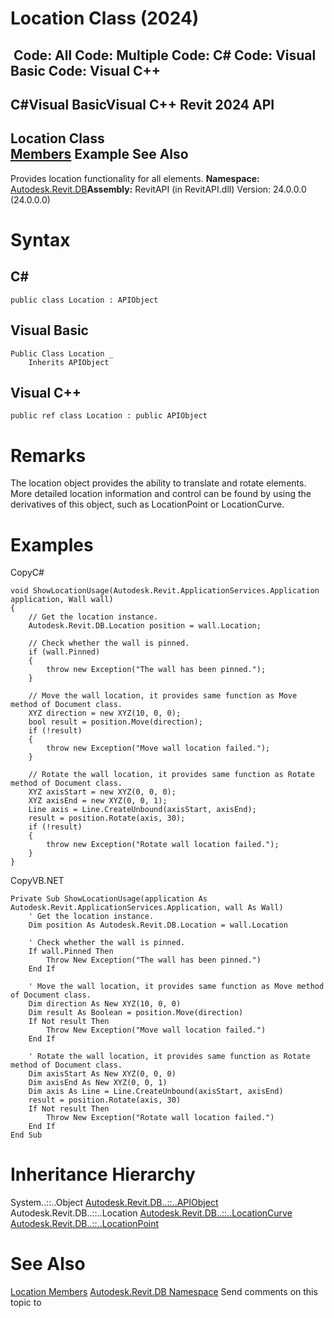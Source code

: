 # Location Class (2024)

﻿
 Code: All Code: Multiple Code: C# Code: Visual Basic Code: Visual C++   
---  
C#Visual BasicVisual C++
Revit 2024 API  
---  
Location Class  
[Members](b85eed72-6a01-6456-5da3-f4d55af11aec.md "Location Members") Example See Also  
---  
Provides location functionality for all elements.
**Namespace:** [Autodesk.Revit.DB](87546ba7-461b-c646-cbb1-2cb8f5bff8b2.md "Autodesk.Revit.DB Namespace")**Assembly:** RevitAPI (in RevitAPI.dll) Version: 24.0.0.0 (24.0.0.0)
# Syntax
C#  
---  
```text
public class Location : APIObject
```
  
Visual Basic  
---  
```text
Public Class Location _
	Inherits APIObject
```
  
Visual C++  
---  
```text
public ref class Location : public APIObject
```
  
# Remarks
The location object provides the ability to translate and rotate elements. More detailed location information and control can be found by using the derivatives of this object, such as LocationPoint or LocationCurve.
# Examples
CopyC#
```text
void ShowLocationUsage(Autodesk.Revit.ApplicationServices.Application application, Wall wall)
{
    // Get the location instance.
    Autodesk.Revit.DB.Location position = wall.Location;

    // Check whether the wall is pinned.
    if (wall.Pinned)
    {
        throw new Exception("The wall has been pinned.");
    }

    // Move the wall location, it provides same function as Move method of Document class.
    XYZ direction = new XYZ(10, 0, 0);
    bool result = position.Move(direction);
    if (!result)
    {
        throw new Exception("Move wall location failed.");
    }

    // Rotate the wall location, it provides same function as Rotate method of Document class.
    XYZ axisStart = new XYZ(0, 0, 0);
    XYZ axisEnd = new XYZ(0, 0, 1);
    Line axis = Line.CreateUnbound(axisStart, axisEnd);
    result = position.Rotate(axis, 30);
    if (!result)
    {
        throw new Exception("Rotate wall location failed.");
    }
}
```

CopyVB.NET
```text
Private Sub ShowLocationUsage(application As Autodesk.Revit.ApplicationServices.Application, wall As Wall)
    ' Get the location instance.
    Dim position As Autodesk.Revit.DB.Location = wall.Location

    ' Check whether the wall is pinned.
    If wall.Pinned Then
        Throw New Exception("The wall has been pinned.")
    End If

    ' Move the wall location, it provides same function as Move method of Document class.
    Dim direction As New XYZ(10, 0, 0)
    Dim result As Boolean = position.Move(direction)
    If Not result Then
        Throw New Exception("Move wall location failed.")
    End If

    ' Rotate the wall location, it provides same function as Rotate method of Document class.
    Dim axisStart As New XYZ(0, 0, 0)
    Dim axisEnd As New XYZ(0, 0, 1)
    Dim axis As Line = Line.CreateUnbound(axisStart, axisEnd)
    result = position.Rotate(axis, 30)
    If Not result Then
        Throw New Exception("Rotate wall location failed.")
    End If
End Sub
```

# Inheritance Hierarchy
System..::..Object [Autodesk.Revit.DB..::..APIObject](beb86ef5-39ad-3f0d-0cd9-0c929387a2bb.md "APIObject Class") Autodesk.Revit.DB..::..Location [Autodesk.Revit.DB..::..LocationCurve](9dd6eb99-f105-a05f-dc1b-dfde17b8768c.md "LocationCurve Class") [Autodesk.Revit.DB..::..LocationPoint](0a36b1c4-f112-38f6-7b14-d572ea11584b.md "LocationPoint Class")
# See Also
[Location Members](b85eed72-6a01-6456-5da3-f4d55af11aec.md "Location Members")
[Autodesk.Revit.DB Namespace](87546ba7-461b-c646-cbb1-2cb8f5bff8b2.md "Autodesk.Revit.DB Namespace")
Send comments on this topic to 
